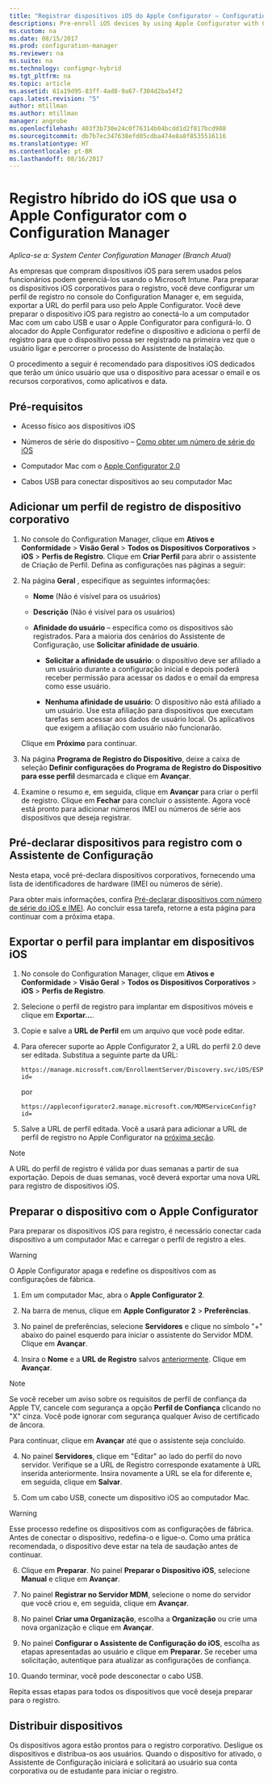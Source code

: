 ```yaml
---
title: "Registrar dispositivos iOS do Apple Configurator – Configuration Manager | Microsoft Docs"
descriptions: Pre-enroll iOS devices by using Apple Configurator with Configuration Manager.
ms.custom: na
ms.date: 08/15/2017
ms.prod: configuration-manager
ms.reviewer: na
ms.suite: na
ms.technology: configmgr-hybrid
ms.tgt_pltfrm: na
ms.topic: article
ms.assetid: 61a19d95-83ff-4ad8-9a67-f304d2ba54f2
caps.latest.revision: "5"
author: mtillman
ms.author: mtillman
manager: angrobe
ms.openlocfilehash: 403f3b730e24c0f76314b04bcdd1d2f817bcd908
ms.sourcegitcommit: db7b7ec347638efd05cdba474e8a8f8535516116
ms.translationtype: HT
ms.contentlocale: pt-BR
ms.lasthandoff: 08/16/2017
---
```

# <a name="ios-hybrid-enrollment-using-apple-configurator-with-configuration-manager"></a>Registro híbrido do iOS que usa o Apple Configurator com o Configuration Manager

*Aplica-se a: System Center Configuration Manager (Branch Atual)*

As empresas que compram dispositivos iOS para serem usados pelos funcionários podem gerenciá-los usando o Microsoft Intune. Para preparar os dispositivos iOS corporativos para o registro, você deve configurar um perfil de registro no console do Configuration Manager e, em seguida, exportar a URL do perfil para uso pelo Apple Configurator. Você deve preparar o dispositivo iOS para registro ao conectá-lo a um computador Mac com um cabo USB e usar o Apple Configurator para configurá-lo. O alocador do Apple Configurator redefine o dispositivo e adiciona o perfil de registro para que o dispositivo possa ser registrado na primeira vez que o usuário ligar e percorrer o processo do Assistente de Instalação.

O procedimento a seguir é recomendado para dispositivos iOS dedicados que terão um único usuário que usa o dispositivo para acessar o email e os recursos corporativos, como aplicativos e data.  

## <a name="prerequisites"></a>Pré-requisitos  

-   Acesso físico aos dispositivos iOS  

-   Números de série do dispositivo – [Como obter um número de série do iOS](https://support.apple.com/en-us/HT204308)  

-   Computador Mac com o [Apple Configurator 2.0](http://go.microsoft.com/fwlink/?LinkId=518017)  

-   Cabos USB para conectar dispositivos ao seu computador Mac  

## <a name="add-a-corporate-owned-device-enrollment-profile"></a>Adicionar um perfil de registro de dispositivo corporativo

1.  No console do Configuration Manager, clique em **Ativos e Conformidade** > **Visão Geral** > **Todos os Dispositivos Corporativos** > **iOS** > **Perfis de Registro**. Clique em **Criar Perfil** para abrir o assistente de Criação de Perfil. Defina as configurações nas páginas a seguir:  

2.  Na página **Geral** , especifique as seguintes informações:  

    -   **Nome** (Não é visível para os usuários)  

    -   **Descrição** (Não é visível para os usuários)  

    -   **Afinidade do usuário** – especifica como os dispositivos são registrados. Para a maioria dos cenários do Assistente de Configuração, use **Solicitar afinidade de usuário**.  

        -   **Solicitar a afinidade de usuário**: o dispositivo deve ser afiliado a um usuário durante a configuração inicial e depois poderá receber permissão para acessar os dados e o email da empresa como esse usuário.  

        -   **Nenhuma afinidade de usuário**: O dispositivo não está afiliado a um usuário. Use esta afiliação para dispositivos que executam tarefas sem acessar aos dados de usuário local. Os aplicativos que exigem a afiliação com usuário não funcionarão.

    Clique em **Próximo** para continuar.  

3.  Na página **Programa de Registro do Dispositivo**, deixe a caixa de seleção **Definir configurações do Programa de Registro do Dispositivo para esse perfil** desmarcada e clique em **Avançar**.  

4.  Examine o resumo e, em seguida, clique em **Avançar** para criar o perfil de registro. Clique em **Fechar** para concluir o assistente. Agora você está pronto para adicionar números IMEI ou números de série aos dispositivos que deseja registrar.  

## <a name="predeclare-devices-to-enroll-with-setup-assistant"></a>Pré-declarar dispositivos para registro com o Assistente de Configuração

Nesta etapa, você pré-declara dispositivos corporativos, fornecendo uma lista de identificadores de hardware (IMEI ou números de série).

Para obter mais informações, confira [Pré-declarar dispositivos com número de série do iOS e IMEI](predeclare-devices-with-hardware-id.md). Ao concluir essa tarefa, retorne a esta página para continuar com a próxima etapa.

## <a name="export-the-profile-to-deploy-to-ios-devices"></a>Exportar o perfil para implantar em dispositivos iOS

1.  No console do Configuration Manager, clique em **Ativos e Conformidade** > **Visão Geral** > **Todos os Dispositivos Corporativos** > **iOS** > **Perfis de Registro**.

2.  Selecione o perfil de registro para implantar em dispositivos móveis e clique em **Exportar…**.

3.  Copie e salve a **URL de Perfil** em um arquivo que você pode editar.   

4.  Para oferecer suporte ao Apple Configurator 2, a URL do perfil 2.0 deve ser editada. Substitua a seguinte parte da URL:  

    ```  
    https://manage.microsoft.com/EnrollmentServer/Discovery.svc/iOS/ESProxy?id=  

    ```  

     por  

    ```  
    https://appleconfigurator2.manage.microsoft.com/MDMServiceConfig?id=  

    ```

5.  Salve a URL de perfil editada. Você a usará para adicionar a URL de perfil de registro no Apple Configurator na [próxima seção](#step-4-prepare-the-device-with-apple-configurator).  

> [!NOTE]
> A URL do perfil de registro é válida por duas semanas a partir de sua exportação. Depois de duas semanas, você deverá exportar uma nova URL para registro de dispositivos iOS.

## <a name="prepare-the-device-with-apple-configurator"></a>Preparar o dispositivo com o Apple Configurator

Para preparar os dispositivos iOS para registro, é necessário conectar cada dispositivo a um computador Mac e carregar o perfil de registro a eles.  

> [!WARNING]  
>  O Apple Configurator apaga e redefine os dispositivos com as configurações de fábrica.  

1.  Em um computador Mac, abra o **Apple Configurator 2**.  

2.  Na barra de menus, clique em **Apple Configurator 2** > **Preferências**.  

2.  No painel de preferências, selecione **Servidores** e clique no símbolo "+" abaixo do painel esquerdo para iniciar o assistente do Servidor MDM. Clique em **Avançar**.  

3.  Insira o **Nome** e a **URL de Registro** salvos [anteriormente](#step-3-export-the-profile-to-deploy-to-ios-devices). Clique em **Avançar**.  

   > [!NOTE]
   > Se você receber um aviso sobre os requisitos de perfil de confiança da Apple TV, cancele com segurança a opção **Perfil de Confiança** clicando no "X" cinza. Você pode ignorar com segurança qualquer Aviso de certificado de âncora.

   Para continuar, clique em **Avançar** até que o assistente seja concluído.  

4.  No painel **Servidores**, clique em "Editar" ao lado do perfil do novo servidor. Verifique se a URL de Registro corresponde exatamente à URL inserida anteriormente. Insira novamente a URL se ela for diferente e, em seguida, clique em **Salvar**.  

5.  Com um cabo USB, conecte um dispositivo iOS ao computador Mac.  

  > [!WARNING]  
  >  Esse processo redefine os dispositivos com as configurações de fábrica. Antes de conectar o dispositivo, redefina-o e ligue-o. Como uma prática recomendada, o dispositivo deve estar na tela de saudação antes de continuar.  

6.  Clique em **Preparar**. No painel **Preparar o Dispositivo iOS**, selecione **Manual** e clique em **Avançar**.  

7.  No painel **Registrar no Servidor MDM**, selecione o nome do servidor que você criou e, em seguida, clique em **Avançar**.  

9. No painel **Criar uma Organização**, escolha a **Organização** ou crie uma nova organização e clique em **Avançar**.  

10. No painel **Configurar o Assistente de Configuração do iOS**, escolha as etapas apresentadas ao usuário e clique em **Preparar**. Se receber uma solicitação, autentique para atualizar as configurações de confiança.  

11. Quando terminar, você pode desconectar o cabo USB.  

Repita essas etapas para todos os dispositivos que você deseja preparar para o registro.

## <a name="distribute-devices"></a>Distribuir dispositivos

Os dispositivos agora estão prontos para o registro corporativo. Desligue os dispositivos e distribua-os aos usuários. Quando o dispositivo for ativado, o Assistente de Configuração iniciará e solicitará ao usuário sua conta corporativa ou de estudante para iniciar o registro.
